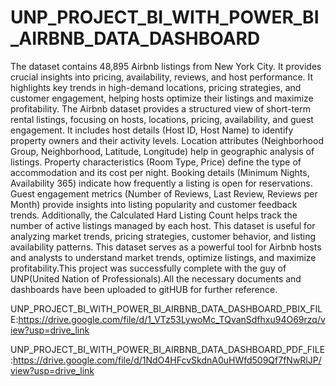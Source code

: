 # UNP_PROJECT_BI_WITH_POWER_BI_AIRBNB_DATA_DASHBOARD

The dataset contains 48,895 Airbnb listings from New York City.
It  provides crucial insights into pricing, availability, reviews, and host performance. It highlights key trends in high-demand locations, pricing strategies, and customer engagement, helping hosts optimize their listings and maximize profitability.
The Airbnb dataset provides a structured view of short-term rental listings, focusing on hosts, locations, pricing, availability, and guest engagement. It includes host details (Host ID, Host Name) to identify property owners and their activity levels. Location attributes (Neighborhood Group, Neighborhood, Latitude, Longitude) help in geographic analysis of listings. Property characteristics (Room Type, Price) define the type of accommodation and its cost per night. Booking details (Minimum Nights, Availability 365) indicate how frequently a listing is open for reservations. Guest engagement metrics (Number of Reviews, Last Review, Reviews per Month) provide insights into listing popularity and customer feedback trends. Additionally, the Calculated Hard Listing Count helps track the number of active listings managed by each host. This dataset is useful for analyzing market trends, pricing strategies, customer behavior, and listing availability patterns. This dataset serves as a powerful tool for Airbnb hosts and analysts to understand market trends, optimize listings, and maximize profitability.This project was successfully complete with the guy of UNP(United Nation of Professionals).All the necessary documents and dashboards have been uploaded to gitHUB for further reference.

UNP_PROJECT_BI_WITH_POWER_BI_AIRBNB_DATA_DASHBOARD_PBIX_FILE:https://drive.google.com/file/d/1_VTz53LywoMc_TQvanSdfhxu94O69rzq/view?usp=drive_link

UNP_PROJECT_BI_WITH_POWER_BI_AIRBNB_DATA_DASHBOARD_PDF_FILE:https://drive.google.com/file/d/1NdO4HFcvSkdnA0uHWfd509Qf7fNwRlJP/view?usp=drive_link
